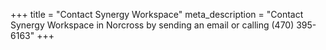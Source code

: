 +++
title = "Contact Synergy Workspace"
meta_description = "Contact Synergy Workspace in Norcross by sending an email or calling (470) 395-6163"
+++